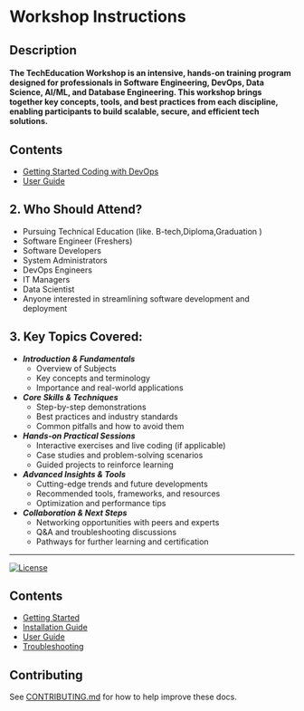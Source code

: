 # Workshop Instructions

## Description 

#### The TechEducation Workshop is an intensive, hands-on training program designed for professionals in Software Engineering, DevOps, Data Science, AI/ML, and Database Engineering. This workshop brings together key concepts, tools, and best practices from each discipline, enabling participants to build scalable, secure, and efficient tech solutions.

## Contents

- [Getting Started Coding with DevOps ](coding_and_devops/getting-started.md)
- [User Guide](usage.md)

## 2. **Who Should Attend?**
- Pursuing Technical Education (like. B-tech,Diploma,Graduation )
- Software Engineer (Freshers)
- Software Developers
- System Administrators
- DevOps Engineers
- IT Managers
- Data Scientist
- Anyone interested in streamlining software development and deployment

## 3. **Key Topics Covered:**
- ***Introduction & Fundamentals***
    - Overview of Subjects
    - Key concepts and terminology
    - Importance and real-world applications
- ***Core Skills & Techniques***
    - Step-by-step demonstrations
    - Best practices and industry standards
    - Common pitfalls and how to avoid them
- ***Hands-on Practical Sessions***
    - Interactive exercises and live coding (if applicable)
    - Case studies and problem-solving scenarios
    - Guided projects to reinforce learning
- ***Advanced Insights & Tools***
    - Cutting-edge trends and future developments
    - Recommended tools, frameworks, and resources
    - Optimization and performance tips
- ***Collaboration & Next Steps***
    - Networking opportunities with peers and experts
    - Q&A and troubleshooting discussions
    - Pathways for further learning and certification
---

[![License](https://img.shields.io/badge/license-MIT-blue.svg)](LICENSE)


## Contents

- [Getting Started](docs/getting-started.md)
- [Installation Guide](docs/installation.md)
- [User Guide](docs/usage.md)
- [Troubleshooting](docs/troubleshooting.md)

## Contributing

See [CONTRIBUTING.md](CONTRIBUTING.md) for how to help improve these docs.
